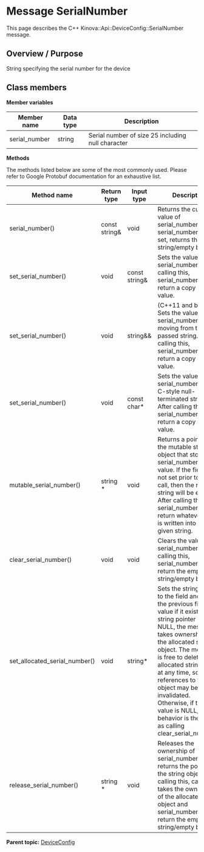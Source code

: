 # Message SerialNumber

This page describes the C++ Kinova::Api::DeviceConfig::SerialNumber message.

## Overview / Purpose

String specifying the serial number for the device

## Class members

 **Member variables** 

|Member name|Data type|Description|
|-----------|---------|-----------|
|serial\_number|string|Serial number of size 25 including null character|

 **Methods** 

The methods listed below are some of the most commonly used. Please refer to Google Protobuf documentation for an exhaustive list.

|Method name|Return type|Input type|Description|
|-----------|-----------|----------|-----------|
|serial\_number\(\)|const string&|void|Returns the current value of serial\_number. If serial\_number is not set, returns the empty string/empty bytes.|
|set\_serial\_number\(\)|void|const string&|Sets the value of serial\_number. After calling this, serial\_number\(\) will return a copy of value.|
|set\_serial\_number\(\)|void|string&&|\(C++11 and beyond\): Sets the value of serial\_number, moving from the passed string. After calling this, serial\_number\(\) will return a copy of value.|
|set\_serial\_number\(\)|void|const char\*|Sets the value of serial\_number using a C-style null-terminated string. After calling this, serial\_number\(\) will return a copy of value.|
|mutable\_serial\_number\(\)|string \*|void|Returns a pointer to the mutable string object that stores serial\_number's value. If the field was not set prior to the call, then the returned string will be empty. After calling this, serial\_number\(\) will return whatever value is written into the given string.|
|clear\_serial\_number\(\)|void|void|Clears the value of serial\_number. After calling this, serial\_number\(\) will return the empty string/empty bytes.|
|set\_allocated\_serial\_number\(\)|void|string\*|Sets the string object to the field and frees the previous field value if it exists. If the string pointer is not NULL, the message takes ownership of the allocated string object. The message is free to delete the allocated string object at any time, so references to the object may be invalidated. Otherwise, if the value is NULL, the behavior is the same as calling clear\_serial\_number\(\).|
|release\_serial\_number\(\)|string \*|void|Releases the ownership of serial\_number and returns the pointer of the string object. After calling this, caller takes the ownership of the allocated string object and serial\_number\(\) will return the empty string/empty bytes.|

**Parent topic:** [DeviceConfig](../references/summary_DeviceConfig.md)

